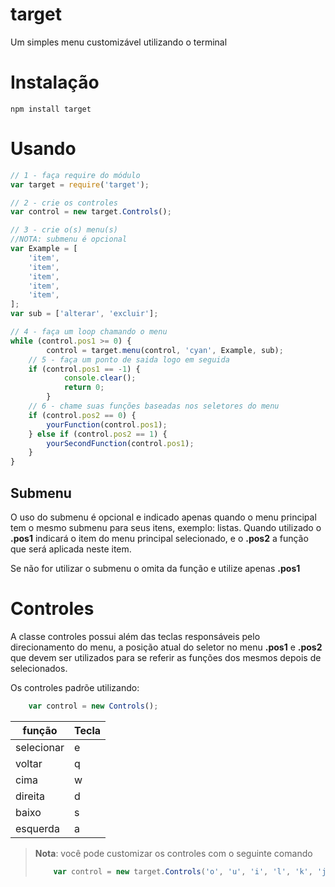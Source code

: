 # target

Um simples menu customizável utilizando o terminal

# Instalação
```npm install target```

# Usando

```js
// 1 - faça require do módulo
var target = require('target');

// 2 - crie os controles
var control = new target.Controls();

// 3 - crie o(s) menu(s)
//NOTA: submenu é opcional
var Example = [
    'item',
    'item',
    'item',
    'item',
    'item',
];
var sub = ['alterar', 'excluir'];

// 4 - faça um loop chamando o menu
while (control.pos1 >= 0) {
        control = target.menu(control, 'cyan', Example, sub);
    // 5 - faça um ponto de saida logo em seguida
    if (control.pos1 == -1) {
            console.clear();
            return 0;
        }
    // 6 - chame suas funções baseadas nos seletores do menu
    if (control.pos2 == 0) {
        yourFunction(control.pos1);
    } else if (control.pos2 == 1) {
        yourSecondFunction(control.pos1);
    }
}
```

## Submenu
O uso do submenu é opcional e indicado apenas quando o menu principal tem o mesmo submenu para seus itens, exemplo: listas. Quando utilizado o **.pos1** indicará o item do menu principal selecionado, e o **.pos2** a função que será aplicada neste item.

Se não for utilizar o submenu o omita da função e utilize apenas **.pos1**

# Controles

A classe controles possui além das teclas responsáveis pelo direcionamento do menu, a posição atual do seletor no menu **.pos1** e **.pos2** que devem ser utilizados para se referir as funções dos mesmos depois de selecionados.


Os controles padrõe utilizando:
```js
    var control = new Controls();
```

| função | Tecla |
|-|-|
| selecionar | e |
| voltar | q |
| cima | w |
| direita | d |
| baixo | s |
| esquerda | a |

> **Nota**: você pode customizar os controles com o seguinte comando
> ```js
>     var control = new target.Controls('o', 'u', 'i', 'l', 'k', 'j');
> ```